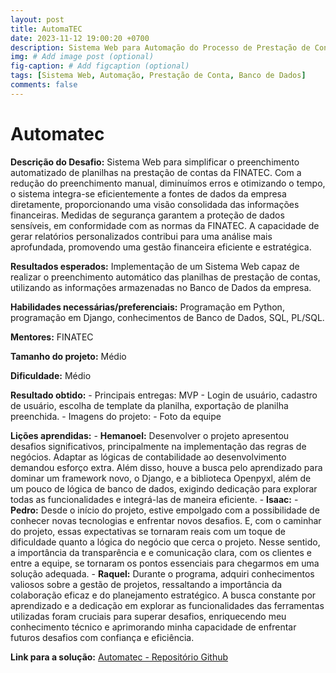 ```yaml
---
layout: post
title: AutomaTEC
date: 2023-11-12 19:00:20 +0700
description: Sistema Web para Automação do Processo de Prestação de Contas
img: # Add image post (optional)
fig-caption: # Add figcaption (optional)
tags: [Sistema Web, Automação, Prestação de Conta, Banco de Dados]
comments: false
---
```


# Automatec

**Descrição do Desafio:**  Sistema Web para simplificar o preenchimento automatizado de planilhas na prestação de contas da FINATEC. Com a redução do preenchimento manual, diminuímos erros e otimizando o tempo, o sistema integra-se eficientemente a fontes de dados da empresa diretamente, proporcionando uma visão consolidada das informações financeiras. Medidas de segurança garantem a proteção de dados sensíveis, em conformidade com as normas da FINATEC. A capacidade de gerar relatórios personalizados contribui para uma análise mais aprofundada, promovendo uma gestão financeira eficiente e estratégica.

**Resultados esperados:** Implementação de um Sistema Web capaz de realizar o preenchimento automático das planilhas de prestação de contas, utilizando as informações armazenadas no Banco de Dados da empresa.

**Habilidades necessárias/preferenciais:** Programação em Python, programação em Django, conhecimentos de Banco de Dados, SQL, PL/SQL.

**Mentores:** FINATEC

**Tamanho do projeto:** Médio

**Dificuldade:** Médio
  
**Resultado obtido:**
    - Principais entregas: MVP - Login de usuário, cadastro de usuário, escolha de template da planilha, exportação de planilha preenchida. 
    - Imagens do projeto:
    - Foto da equipe

**Lições aprendidas:**
    - **Hemanoel:** Desenvolver o projeto apresentou desafios significativos, principalmente na implementação das regras de negócios. Adaptar as lógicas de contabilidade ao desenvolvimento demandou esforço extra. Além disso, houve a busca pelo aprendizado para dominar um framework novo, o Django, e a biblioteca Openpyxl, além de um pouco de lógica de banco de dados, exigindo dedicação para explorar todas as funcionalidades e integrá-las de maneira eficiente.
    - **Isaac:**
    - **Pedro:** Desde o início do projeto, estive empolgado com a possibilidade de conhecer novas tecnologias e enfrentar novos desafios. E, com o caminhar do projeto, essas expectativas se tornaram reais com um toque de dificuldade quanto a lógica do negócio que cerca o projeto. Nesse sentido, a importância da transparência e e comunicação clara, com os clientes e entre a equipe, se tornaram os pontos essenciais para chegarmos em uma solução adequada.
    - **Raquel:** Durante o programa, adquiri conhecimentos valiosos sobre a gestão de projetos, ressaltando a importância da colaboração eficaz e do planejamento estratégico. A busca constante por aprendizado e a dedicação em explorar as funcionalidades das ferramentas utilizadas foram cruciais para superar desafios, enriquecendo meu conhecimento técnico e aprimorando minha capacidade de enfrentar futuros desafios com confiança e eficiência.
    
**Link para a solução:** [Automatec - Repositório Github ](https://github.com/ResidenciaTICBrisa/05_PipelineFinatec)